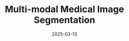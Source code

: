 ---
title: "Multi-modal Medical Image Segmentation"
collection: talks
type: "Talk"
link: no_link
venue: "Seminar on Image Segmentation in Mechanics"
date: 2025-03-13
location: "ENS Paris-Saclay, France"
---